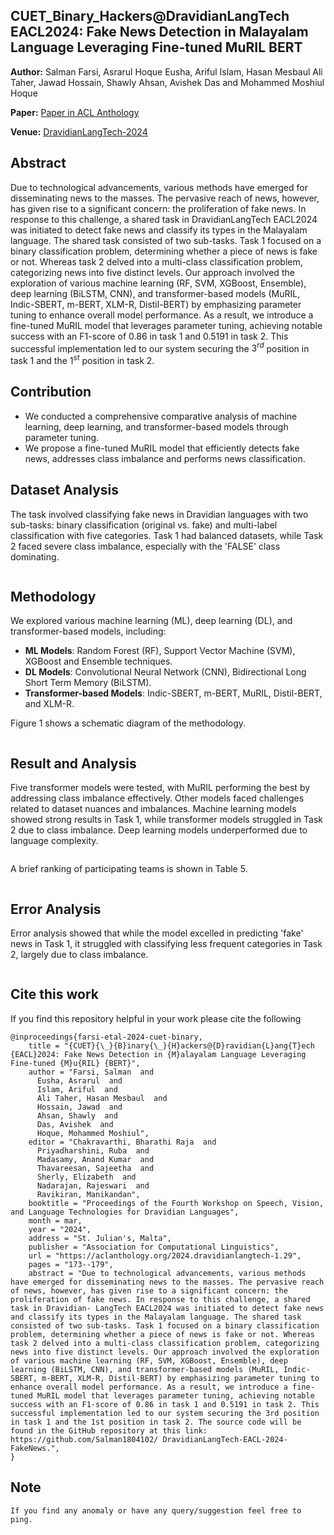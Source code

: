 <img title="" src="eaclofficialconfimage.PNG" alt="">

## CUET_Binary_Hackers@DravidianLangTech EACL2024: Fake News Detection in Malayalam Language Leveraging Fine-tuned MuRIL BERT

**Author:** Salman Farsi, Asrarul Hoque Eusha, Ariful Islam, Hasan Mesbaul Ali Taher, Jawad Hossain, Shawly Ahsan, Avishek Das and Mohammed Moshiul Hoque

**Paper:** [Paper in ACL Anthology](https://aclanthology.org/2024.dravidianlangtech-1.29/)

**Venue:** [DravidianLangTech-2024](https://sites.google.com/view/dravidianlangtech-2024/)

## Abstract

Due to technological advancements, various methods have emerged for disseminating news to the masses. The pervasive reach of news, however, has given rise to a significant concern: the proliferation of fake news. In response to this challenge, a shared task in DravidianLangTech EACL2024 was initiated to detect fake news and classify its types in the Malayalam language. The shared task consisted of two sub-tasks. Task 1 focused on a binary classification problem, determining whether a piece of news is fake or not. Whereas task 2 delved into a multi-class classification problem, categorizing news into five distinct levels. Our approach involved the exploration of various machine learning (RF, SVM, XGBoost, Ensemble), deep learning (BiLSTM, CNN), and transformer-based models (MuRIL, Indic-SBERT, m-BERT, XLM-R, Distil-BERT) by emphasizing parameter tuning to enhance overall model performance. As a result, we introduce a fine-tuned MuRIL model that leverages parameter tuning, achieving notable success with an F1-score of 0.86 in task 1 and 0.5191 in task 2. This successful implementation led to our system securing the $3^{rd}$ position in task 1 and the $1^{st}$ position in task 2.


## Contribution

- We conducted a comprehensive comparative analysis of machine learning, deep learning, and transformer-based models through parameter tuning. 
- We propose a fine-tuned MuRIL model that efficiently detects fake news, addresses class imbalance and performs news classification.

## Dataset Analysis

The task involved classifying fake news in Dravidian languages with two sub-tasks: binary classification (original vs. fake) and multi-label classification with five categories. Task 1 had balanced datasets, while Task 2 faced severe class imbalance, especially with the 'FALSE' class dominating.

<img title="" src="table1.PNG" alt="">

## Methodology

We explored various machine learning (ML), deep learning (DL), and transformer-based models, including:

- **ML Models**: Random Forest (RF), Support Vector Machine (SVM), XGBoost and Ensemble techniques.
- **DL Models**: Convolutional Neural Network (CNN), Bidirectional Long Short Term Memory (BiLSTM).
- **Transformer-based Models**: Indic-SBERT, m-BERT, MuRIL, Distil-BERT, and XLM-R.

Figure 1 shows a schematic diagram of the methodology.

<img title="" src="method.png" alt="">


## Result and Analysis

Five transformer models were tested, with MuRIL performing the best by addressing class imbalance effectively. Other models faced challenges related to dataset nuances and imbalances. Machine learning models showed strong results in Task 1, while transformer models struggled in Task 2 due to class imbalance. Deep learning models underperformed due to language complexity.

<img title="" src="result.PNG" alt="">

A brief ranking of participating teams is shown in Table 5.

<img title="" src="rank.PNG" alt="">


## Error Analysis

Error analysis showed that while the model excelled in predicting 'fake' news in Task 1, it struggled with classifying less frequent categories in Task 2, largely due to class imbalance.

<img title="" src="conf.PNG" alt="">

## Cite this work
If you find this repository helpful in your work please cite the following
```
@inproceedings{farsi-etal-2024-cuet-binary,
    title = "{CUET}{\_}{B}inary{\_}{H}ackers@{D}ravidian{L}ang{T}ech {EACL}2024: Fake News Detection in {M}alayalam Language Leveraging Fine-tuned {M}u{RIL} {BERT}",
    author = "Farsi, Salman  and
      Eusha, Asrarul  and
      Islam, Ariful  and
      Ali Taher, Hasan Mesbaul  and
      Hossain, Jawad  and
      Ahsan, Shawly  and
      Das, Avishek  and
      Hoque, Mohammed Moshiul",
    editor = "Chakravarthi, Bharathi Raja  and
      Priyadharshini, Ruba  and
      Madasamy, Anand Kumar  and
      Thavareesan, Sajeetha  and
      Sherly, Elizabeth  and
      Nadarajan, Rajeswari  and
      Ravikiran, Manikandan",
    booktitle = "Proceedings of the Fourth Workshop on Speech, Vision, and Language Technologies for Dravidian Languages",
    month = mar,
    year = "2024",
    address = "St. Julian's, Malta",
    publisher = "Association for Computational Linguistics",
    url = "https://aclanthology.org/2024.dravidianlangtech-1.29",
    pages = "173--179",
    abstract = "Due to technological advancements, various methods have emerged for disseminating news to the masses. The pervasive reach of news, however, has given rise to a significant concern: the proliferation of fake news. In response to this challenge, a shared task in Dravidian- LangTech EACL2024 was initiated to detect fake news and classify its types in the Malayalam language. The shared task consisted of two sub-tasks. Task 1 focused on a binary classification problem, determining whether a piece of news is fake or not. Whereas task 2 delved into a multi-class classification problem, categorizing news into five distinct levels. Our approach involved the exploration of various machine learning (RF, SVM, XGBoost, Ensemble), deep learning (BiLSTM, CNN), and transformer-based models (MuRIL, Indic- SBERT, m-BERT, XLM-R, Distil-BERT) by emphasizing parameter tuning to enhance overall model performance. As a result, we introduce a fine-tuned MuRIL model that leverages parameter tuning, achieving notable success with an F1-score of 0.86 in task 1 and 0.5191 in task 2. This successful implementation led to our system securing the 3rd position in task 1 and the 1st position in task 2. The source code will be found in the GitHub repository at this link: https://github.com/Salman1804102/ DravidianLangTech-EACL-2024-FakeNews.",
}

```
## Note
`If you find any anomaly or have any query/suggestion feel free to ping.`
